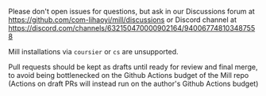 Please don't open issues for questions, but ask in our Discussions forum at https://github.com/com-lihaoyi/mill/discussions or Discord channel at https://discord.com/channels/632150470000902164/940067748103487558

Mill installations via `coursier` or `cs` are unsupported.

Pull requests should be kept as drafts until ready for review and final merge, to avoid
being bottlenecked on the Github Actions budget of the Mill repo (Actions on draft PRs
will instead run on the author's Github Actions budget)